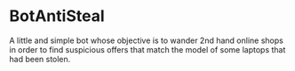 # BotAntiSteal
A little and simple bot whose objective is to wander 2nd hand online shops in order to find suspicious offers that match the model of some laptops that had been stolen.
